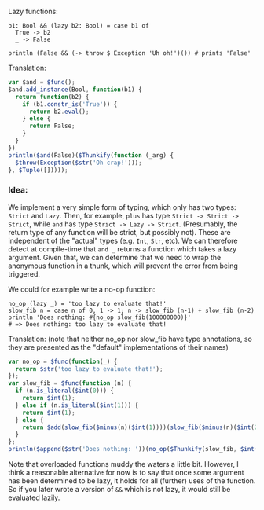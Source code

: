 Lazy functions:

```
b1: Bool && (lazy b2: Bool) = case b1 of
  True -> b2
  _ -> False

println (False && (-> throw $ Exception 'Uh oh!')()) # prints 'False'
```

Translation:

```javascript
var $and = $func();
$and.add_instance(Bool, function(b1) {
  return function(b2) {
    if (b1.constr_is('True')) {
      return b2.eval();
    } else {
      return False;
    }
  }
})
println($and(False)($Thunkify(function (_arg) {
  $throw(Exception($str('Oh crap!')));
}, $Tuple([]))));
```

### Idea:

We implement a very simple form of typing, which only has two types: `Strict` and `Lazy`. Then, for example, `plus` has type `Strict -> Strict -> Strict`, while `and` has type `Strict -> Lazy -> Strict`. (Presumably, the return type of any function will be strict, but possibly not). These are independent of the "actual" types (e.g. `Int`, `Str`, etc). We can therefore detect at compile-time that `and _` returns a function which takes a lazy argument. Given that, we can determine that we need to wrap the anonymous function in a thunk, which will prevent the error from being triggered.

We could for example write a no-op function:

```
no_op (lazy _) = 'too lazy to evaluate that!'
slow_fib n = case n of 0, 1 -> 1; n -> slow_fib (n-1) + slow_fib (n-2)
println 'Does nothing: #{no_op slow_fib(100000000)}'
# => Does nothing: too lazy to evaluate that!
```

Translation: (note that neither no_op nor slow_fib have type annotations, so they are presented as the "default" implementations of their names)

```javascript
var no_op = $func(function(_) {
  return $str('too lazy to evaluate that!');
});
var slow_fib = $func(function (n) {
  if (n.is_literal($int(0))) {
    return $int(1);
  } else if (n.is_literal($int(1))) {
    return $int(1);
  } else {
    return $add(slow_fib($minus(n)($int(1))))(slow_fib($minus(n)($int(2))));
  }
};
println($append($str('Does nothing: '))(no_op($Thunkify(slow_fib, $int(100000000)))));
```

Note that overloaded functions muddy the waters a little bit. However, I think a reasonable alternative for now is to say that once some argument has been determined to be lazy, it holds for all (further) uses of the function. So if you later wrote a version of `&&` which is not lazy, it would still be evaluated lazily.
